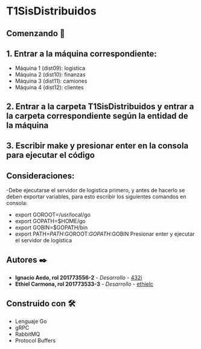 # T1SisDistribuidos

## Comenzando 🚀

## 1. Entrar a la máquina correspondiente:
- Máquina 1 (dist09): logistica
- Máquina 2 (dist10): finanzas
- Máquina 3 (dist11): camiones
- Máquina 4 (dist12): clientes
## 2. Entrar a la carpeta T1SisDistribuidos y entrar a la carpeta correspondiente según la entidad de la máquina
## 3. Escribir make y presionar enter en la consola para ejecutar el código
## Consideraciones:
-Debe ejecutarse el servidor de logistica primero, y antes de hacerlo se deben exportar variables, para esto escribir los siguientes comandos en consola:
- export GOROOT=/usr/local/go
- export GOPATH=$HOME/go
- export GOBIN=$GOPATH/bin
- export PATH=$PATH:$GOROOT:$GOPATH:$GOBIN
Presionar enter y ejecutar el servidor de logistica

## Autores ✒️

* **Ignacio Aedo, rol 201773556-2** - *Desarrollo* - [432i](https://github.com/432i)
* **Ethiel Carmona, rol 201773533-3** - *Desarrollo* - [ethielc](https://github.com/ethielc)

## Construido con 🛠️
* Lenguaje Go
* gRPC
* RabbitMQ
* Protocol Buffers
